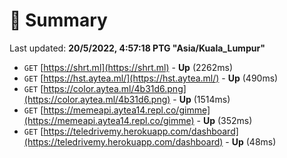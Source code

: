 # 📖 Summary
Last updated: **20/5/2022, 4:57:18 PTG "Asia/Kuala_Lumpur"**

- `GET` [https://shrt.ml](https://shrt.ml) - **Up** (2262ms)
- `GET` [https://hst.aytea.ml/](https://hst.aytea.ml/) - **Up** (490ms)
- `GET` [https://color.aytea.ml/4b31d6.png](https://color.aytea.ml/4b31d6.png) - **Up** (1514ms)
- `GET` [https://memeapi.aytea14.repl.co/gimme](https://memeapi.aytea14.repl.co/gimme) - **Up** (352ms)
- `GET` [https://teledrivemy.herokuapp.com/dashboard](https://teledrivemy.herokuapp.com/dashboard) - **Up** (48ms)
